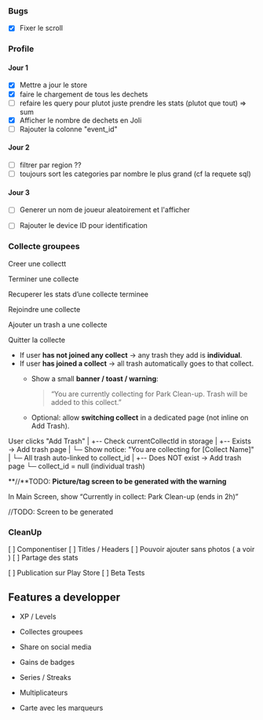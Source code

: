 ### Bugs


- [X] Fixer le scroll



### Profile

#### Jour 1

- [X]  Mettre a jour le store
- [X]  faire le chargement de tous les dechets
- [ ]  refaire les query pour plutot juste prendre les stats (plutot que tout) ⇒ sum
- [X]  Afficher le nombre de dechets en Joli
- [ ] Rajouter la colonne "event_id"

#### Jour 2 

- [ ]  filtrer par region ??
- [ ]  toujours sort les categories par nombre le plus grand (cf la requete sql)

#### Jour 3

- [ ] Generer un nom de joueur aleatoirement et l'afficher
- [ ] Rajouter le device ID pour identification


### Collecte groupees

Creer une collectt

Terminer une collecte

Recuperer les stats d’une collecte terminee

Rejoindre une collecte

Ajouter un trash a une collecte

Quitter la collecte

- If user **has not joined any collect** → any trash they add is **individual**.
- If user **has joined a collect** → all trash automatically goes to that collect.
    - Show a small **banner / toast / warning**:
        
        > “You are currently collecting for Park Clean-up. Trash will be added to this collect.”
        > 
    - Optional: allow **switching collect** in a dedicated page (not inline on Add Trash).

User clicks "Add Trash"
|
+-- Check currentCollectId in storage
|
+-- Exists → Add trash page
|     └─ Show notice: "You are collecting for [Collect Name]"
|     └─ All trash auto-linked to collect_id
|
+-- Does NOT exist → Add trash page
└─ collect_id = null (individual trash)

**//**TODO: **Picture/tag screen to be generated with the warning**

In Main Screen, show “Currently in collect: Park Clean-up (ends in 2h)”

//TODO: Screen to be generated


### CleanUp 

[ ] Componentiser
 [ ] Titles / Headers 
[ ] Pouvoir ajouter sans photos ( a voir )
[ ] Partage des stats

[ ] Publication sur Play Store
[ ] Beta Tests



## Features a developper

- XP / Levels
- Collectes groupees

- Share on social media 
- Gains de badges
- Series / Streaks 
- Multiplicateurs


- Carte avec les marqueurs
